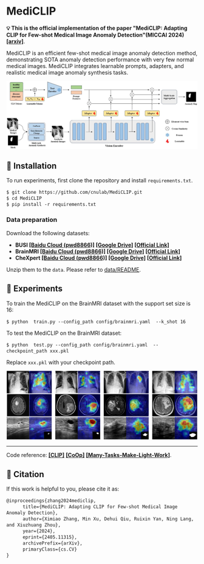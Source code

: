 # MediCLIP

**💡 This is the official implementation of the paper "MediCLIP: Adapting CLIP for Few-shot Medical Image Anomaly Detection"(MICCAI 2024) [[arxiv]](https://arxiv.org/abs/2405.11315)**.  

MediCLIP is an efficient few-shot medical image anomaly detection method, demonstrating SOTA anomaly detection performance with very few normal medical images. MediCLIP integrates learnable prompts, adapters, and realistic medical image anomaly synthesis tasks.
   
  
<div align=center><img width="750" src="assets/pipeline.jpg"/></div>  

## 🔧 Installation

To run experiments, first clone the repository and install `requirements.txt`.

```
$ git clone https://github.com/cnulab/MediCLIP.git
$ cd MediCLIP
$ pip install -r requirements.txt
```  
### Data preparation 
Download the following datasets:
- **BUSI  [[Baidu Cloud (pwd8866)]](https://pan.baidu.com/s/1EVt96fExiqrvMQslPDRRRg?pwd=8866)   [[Google Drive]](https://drive.google.com/file/d/1PyvMXdNEVY86BY1PV8yKhPVS30TAmS6X/view?usp=drive_link)  [[Official Link]](https://scholar.cu.edu.eg/?q=afahmy/pages/dataset)**  
- **BrainMRI  [[Baidu Cloud (pwd8866)]](https://pan.baidu.com/s/1--5vPMN-eTqePPYjpKTwvA?pwd=8866)  [[Google Drive]](https://drive.google.com/file/d/1kldE-5_wXaN-JR_8Y_mRCKQ6VZiyv3km/view?usp=drive_link)  [[Official Link]](https://www.kaggle.com/datasets/navoneel/brain-mri-images-for-brain-tumor-detection)**  
- **CheXpert [[Baidu Cloud (pwd8866)]](https://pan.baidu.com/s/15-V5wobA_7ICvZAXBraDGA?pwd=8866)  [[Google Drive]](https://drive.google.com/file/d/1pVYRipGC2VqjYP-wHdDFR-lLf7itLiUi/view?usp=drive_link)  [[Official Link]](https://stanfordmlgroup.github.io/competitions/chexpert/)**  

Unzip them to the `data`. Please refer to [data/README](data/README.md).  
  
## 🚀 Experiments

To train the MediCLIP on the BrainMRI dataset with the support set size is 16:  
```
$ python  train.py --config_path config/brainmri.yaml  --k_shot 16
```  
   
To test the MediCLIP on the BrainMRI dataset:  
```
$ python  test.py --config_path config/brainmri.yaml  --checkpoint_path xxx.pkl
```  
Replace ``xxx.pkl`` with your checkpoint path.
<div align=center><img width="750" src="assets/vis.jpg"/></div>  

---
Code reference: **[[CLIP]](https://github.com/OpenAI/CLIP)**  **[[CoOp]](https://github.com/KaiyangZhou/CoOp)**  **[[Many-Tasks-Make-Light-Work]](https://github.com/matt-baugh/many-tasks-make-light-work)**.


## 🔗 Citation  

If this work is helpful to you, please cite it as:
```
@inproceedings{zhang2024mediclip,
      title={MediCLIP: Adapting CLIP for Few-shot Medical Image Anomaly Detection}, 
      author={Ximiao Zhang, Min Xu, Dehui Qiu, Ruixin Yan, Ning Lang, and Xiuzhuang Zhou},
      year={2024},
      eprint={2405.11315},
      archivePrefix={arXiv},
      primaryClass={cs.CV}
}
```
